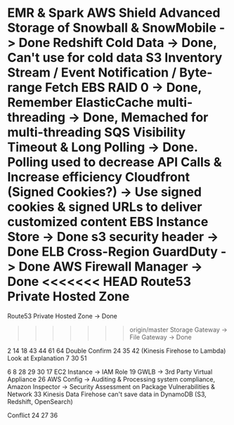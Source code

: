 EMR & Spark
AWS Shield Advanced
Storage of Snowball & SnowMobile -> Done
Redshift Cold Data -> Done, Can't use for cold data
S3 Inventory Stream / Event Notification / **Byte-range Fetch**
EBS RAID 0 -> Done, Remember
ElasticCache multi-threading -> Done, Memached for multi-threading
SQS Visibility Timeout & Long Polling -> Done. Polling used to decrease API Calls & Increase efficiency
Cloudfront (Signed Cookies?) -> Use signed cookies & signed URLs to deliver customized content
EBS Instance Store -> Done
s3 security header -> Done 
ELB Cross-Region 
GuardDuty -> Done
AWS Firewall Manager -> Done
<<<<<<< HEAD
Route53 Private Hosted Zone
=======
Route53 Private Hosted Zone -> Done
>>>>>>> origin/master
Storage Gateway -> File Gateway -> Done

2 14 18 43 44 61 64
Double Confirm 24 35 42 (Kinesis Firehose to Lambda)
Look at Explanation 7 30 51

6 8  28 29 30
17 EC2 Instance -> IAM Role
19 GWLB -> 3rd Party Virtual Appliance
26 AWS Config -> Auditing & Processing system compliance, Amazon Inspector -> Security Assessment on Package Vulnerabilities & Network
33 Kinesis Data Firehose can't save data in DynamoDB (S3, Redshift, OpenSearch)

Conflict
24 27 36